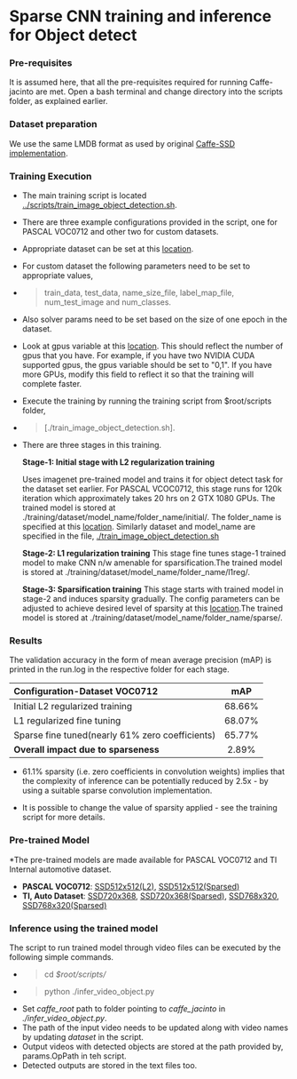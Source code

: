 # Sparse CNN training and inference for Object detect

### Pre-requisites
It is assumed here, that all the pre-requisites required for running Caffe-jacinto are met. Open a bash terminal and change directory into the scripts folder, as explained earlier.

### Dataset preparation
We use the same LMDB format as used by original [Caffe-SSD implementation](https://github.com/weiliu89/caffe/blob/4817bf8b4200b35ada8ed0dc378dceaf38c539e4/README.md#citing-ssd). 


### Training Execution

* The main training script is located [../scripts/train_image_object_detection.sh](../scripts/train_image_object_detection.sh). 

* There are three example configurations provided in the script, one for PASCAL VOC0712 and other two for custom datasets.
* Appropriate dataset can be set at this [location](https://github.com/tidsp/caffe-jacinto-models/blob/79621dde7528bb33f4740fb9a760162b15ec2fd6/scripts/train_image_object_detection.sh#L12). 
* For custom dataset the following parameters need to be set to appropriate values,
* > train_data,   test_data,   name_size_file,   label_map_file,   num_test_image and 
  num_classes. 
* Also solver params need to be set based on the size of one epoch in the dataset.
* Look at gpus variable at this [location](https://github.com/tidsp/caffe-jacinto-models/blob/5bda1503a4ae91fdd447fc7b9c07e4bd588e817e/scripts/train_image_object_detection.sh#L8). This should reflect the number of gpus that you have. For example, if you have two NVIDIA CUDA supported gpus, the gpus variable should be set to "0,1". If you have more GPUs, modify this field to reflect it so that the training will complete faster.

* Execute the training by running the training script from $root/scripts folder, 
* > [./train_image_object_detection.sh]. 

* There are three stages in this training.

	**Stage-1: Initial stage with L2 regularization training**
    
    Uses imagenet pre-trained model and trains it for object detect task for the dataset set earlier. For PASCAL VCOC0712, this stage runs for 120k iteration which approximately takes 20 hrs on 2 GTX 1080 GPUs. The trained model is stored at ./training/dataset/model_name/folder_name/initial/. The folder_name is specified at this [location](https://github.com/tidsp/caffe-jacinto-models/blob/79621dde7528bb33f4740fb9a760162b15ec2fd6/scripts/train_image_object_detection.sh#L13). Similarly dataset and model_name are specified in the file, [./train_image_object_detection.sh](https://github.com/tidsp/caffe-jacinto-models/blob/79621dde7528bb33f4740fb9a760162b15ec2fd6/scripts/train_image_object_detection.sh)
	
	**Stage-2: L1 regularization training**
    This stage fine tunes stage-1 trained model to make CNN n/w amenable for sparsification.The trained model is stored at ./training/dataset/model_name/folder_name/l1reg/.

	**Stage-3: Sparsification training** 
    This stage starts with trained model in stage-2 and induces sparsity gradually. The config parameters can be adjusted to achieve desired level of sparsity at this [location](https://github.com/tidsp/caffe-jacinto-models/blob/79621dde7528bb33f4740fb9a760162b15ec2fd6/scripts/train_image_object_detection.sh#L183-L184).The trained model is stored at ./training/dataset/model_name/folder_name/sparse/.
  

### Results

The validation accuracy in the form of mean average precision (mAP) is printed in the run.log in the respective folder for each stage. 

|Configuration-Dataset VOC0712                    |mAP        |
| :---                                            |  :---:    |
|Initial L2 regularized training                  |  68.66%   |
|L1 regularized fine tuning                       |  68.07%   |
|Sparse fine tuned(nearly 61% zero coefficients)  |  65.77%   |
|<b>Overall impact due to sparseness              |   2.89%   |


* 61.1% sparsity (i.e. zero coefficients in convolution weights) implies that the complexity of inference can be potentially reduced by 2.5x - by using a suitable sparse convolution implementation.

* It is possible to change the value of sparsity applied - see the training script for more details.

### Pre-trained Model
*The pre-trained models are made available for PASCAL VOC0712 and TI Internal automotive dataset.

* **PASCAL VOC0712**: [SSD512x512(L2)](../trained/object_detection/voc0712/JDetNet/ssd512x512_ds_PSP_dsFac_32_fc_0_hdDS8_1_kerMbox_3_1stHdSameOpCh_1/initial/voc0712_ssdJacintoNetV2_iter_106000.caffemodel), [SSD512x512(Sparsed)](../trained/object_detection/voc0712/JDetNet/ssd512x512_ds_PSP_dsFac_32_fc_0_hdDS8_1_kerMbox_3_1stHdSameOpCh_1/sparse/voc0712_ssdJacintoNetV2_iter_48000.caffemodel)
* **TI, Auto Dataset**: [SSD720x368](../trained/object_detection/ti-720x368/JDetNet/ssd720x368_PSP_dsFac_32_hdDS8_1_kerMbox_1_smallOBj_1/initial/ti-vgg-720x368-v2_ssdJacintoNetV2_iter_10000.caffemodel), [SSD720x368(Sparsed)](../trained/object_detection/ti-720x368/JDetNet/ssd720x368_PSP_dsFac_32_hdDS8_1_kerMbox_1_smallOBj_1/sparse/ti-vgg-720x368-v2_ssdJacintoNetV2_iter_38000.caffemodel), [SSD768x320](../trained/object_detection/ti-720x368/JDetNet/ssd768x320_PSP_dsFac_32_hdDS8_1_kerMbox_1_smallOBj_1/initial/ti-vgg-720x368-v2_ssdJacintoNetV2_iter_40000.caffemodel), [SSD768x320(Sparsed)](../trained/object_detection/ti-720x368/JDetNet/ssd768x320_PSP_dsFac_32_hdDS8_1_kerMbox_1_smallOBj_1/sparse/ti-vgg-720x368-v2_ssdJacintoNetV2_iter_46000.caffemodel)


### Inference using the trained model
The script to run trained model through video files can be executed by the following simple commands.
* >cd _$root/scripts/_
* >python ./infer_video_object.py
* Set _caffe_root_ path to folder pointing to _caffe_jacinto_ in _./infer_video_object.py_. 
* The path of the input video needs to be updated along with video names by updating _dataset_ in the script.
* Output videos with detected objects are stored at the path provided by, params.OpPath in teh script.
* Detected outputs are stored in the text files too.    

